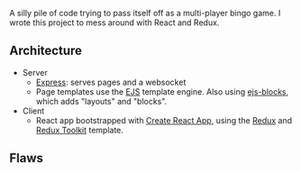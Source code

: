 A silly pile of code trying to pass itself off as a multi-player bingo game. I wrote this project to mess around with React and Redux.

## Architecture

* Server
  * [Express](https://expressjs.com/): serves pages and a websocket
  * Page templates use the [EJS](https://ejs.co/) template engine. Also using [ejs-blocks](https://github.com/sycue/ejs-blocks), which adds "layouts" and "blocks".
* Client
  * React app bootstrapped with [Create React App](https://github.com/facebook/create-react-app), using the [Redux](https://redux.js.org/) and [Redux Toolkit](https://redux-toolkit.js.org/) template.

## Flaws

